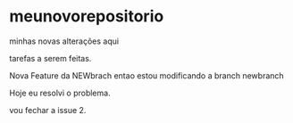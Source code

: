 # meunovorepositorio


minhas novas alterações aqui

tarefas a serem feitas.

Nova Feature da NEWbrach entao estou modificando a branch newbranch

Hoje eu resolvi o problema.

vou fechar a issue 2.